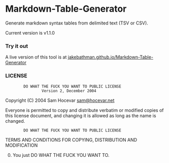 # Markdown-Table-Generator
Generate markdown syntax tables from delimited text (TSV or CSV).

Current version is v1.1.0

### Try it out
A live version of this tool is at [jakebathman.github.io/Markdown-Table-Generator](http://jakebathman.github.io/Markdown-Table-Generator/)

### LICENSE

            DO WHAT THE FUCK YOU WANT TO PUBLIC LICENSE
                    Version 2, December 2004

 Copyright (C) 2004 Sam Hocevar <sam@hocevar.net>

 Everyone is permitted to copy and distribute verbatim or modified
 copies of this license document, and changing it is allowed as long
 as the name is changed.

            DO WHAT THE FUCK YOU WANT TO PUBLIC LICENSE
   TERMS AND CONDITIONS FOR COPYING, DISTRIBUTION AND MODIFICATION

  0. You just DO WHAT THE FUCK YOU WANT TO.


